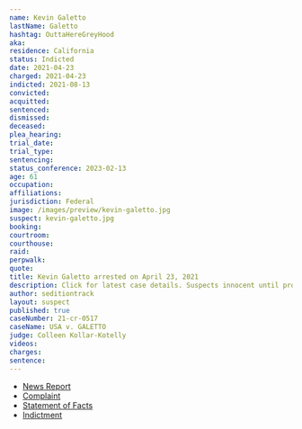 ```yaml
---
name: Kevin Galetto
lastName: Galetto
hashtag: OuttaHereGreyHood
aka:
residence: California
status: Indicted
date: 2021-04-23
charged: 2021-04-23
indicted: 2021-08-13
convicted:
acquitted:
sentenced:
dismissed:
deceased:
plea_hearing:
trial_date:
trial_type:
sentencing:
status_conference: 2023-02-13
age: 61
occupation:
affiliations:
jurisdiction: Federal
image: /images/preview/kevin-galetto.jpg
suspect: kevin-galetto.jpg
booking:
courtroom:
courthouse:
raid:
perpwalk:
quote:
title: Kevin Galetto arrested on April 23, 2021
description: Click for latest case details. Suspects innocent until proven guilty.
author: seditiontrack
layout: suspect
published: true
caseNumber: 21-cr-0517
caseName: USA v. GALETTO
judge: Colleen Kollar-Kotelly
videos:
charges:
sentence:
---
```

- [News Report](https://www.msn.com/en-us/news/us/61-year-old-westminster-man-arrested-in-connection-with-jan-6-capitol-riots/ar-BB1fZg2s)
- [Complaint](https://www.justice.gov/usao-dc/case-multi-defendant/file/1389316/download)
- [Statement of Facts](https://www.justice.gov/usao-dc/case-multi-defendant/file/1389321/download)
- [Indictment](https://www.justice.gov/usao-dc/case-multi-defendant/file/1459351/download)
